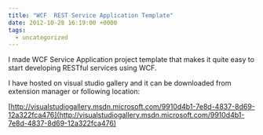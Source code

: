 ```yaml
---
title: "WCF  REST Service Application Template"
date: 2012-10-28 16:19:00 +0000
tags:
  - uncategorized
---
```


I made WCF Service Application project template that makes it quite easy to start developing RESTful services using WCF. 

 

I have hosted on visual studio gallery and it can be downloaded from extension manager or following location:

 

[http://visualstudiogallery.msdn.microsoft.com/9910d4b1-7e8d-4837-8d69-12a322fca476](http://visualstudiogallery.msdn.microsoft.com/9910d4b1-7e8d-4837-8d69-12a322fca476)